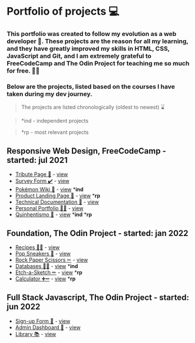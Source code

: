 # Portfolio of projects 💻
### This portfolio was created to follow my evolution as a web developer 📘. These projects are the reason for all my learning, and they have greatly improved my skills in HTML, CSS, JavaScript and Git, and I am extremely grateful to FreeCodeCamp and The Odin Project for teaching me so much for free. 👨‍💻
### Below are the projects, listed based on the courses I have taken during my dev journey.

> The projects are listed chronologically (oldest to newest) ⌛

> *ind - independent projects 

> *rp - most relevant projects

## Responsive Web Design, FreeCodeCamp - started: jul 2021
- [Tribute Page 🦼](https://github.com/jv-aquino/Tribute-Page) - [view](https://jv-aquino.github.io/Tribute-Page/)
- [Survey Form ✔️](https://github.com/jv-aquino/Survey-Form) - [view](https://jv-aquino.github.io/Survey-Form/)
- [Pokémon Wiki 📑](https://github.com/jv-aquino/pokemon-wiki) - [view](https://jv-aquino.github.io/pokemon-wiki/) ***ind**
- [Product Landing Page 🌳](https://github.com/jv-aquino/Product-Landing-Page) - [view](https://jv-aquino.github.io/Product-Landing-Page/) ***rp**
- [Technical Documentation 🧾](https://github.com/jv-aquino/Technical-Documentation-Page) - [view](https://jv-aquino.github.io/Technical-Documentation-Page/)
- [Personal Portfolio 👨‍💼](https://github.com/jv-aquino/Personal-Portfolio) - [view](https://jv-aquino.github.io/Personal-Portfolio/)
- [Quinhentismo 📝](https://github.com/jv-aquino/quinhentismo) - [view](https://jv-aquino.github.io/quinhentismo/) ***ind** ***rp**

## Foundation, The Odin Project - started: jan 2022
- [Recipes 👩‍🍳](https://github.com/jv-aquino/odin-recipes) - [view](https://jv-aquino.github.io/odin-recipes/)
- [Pop Sneakers 👟](https://github.com/jv-aquino/Odin-Landing-Page) - [view](https://jv-aquino.github.io/Odin-Landing-Page/)
- [Rock Paper Scissors ✂](https://github.com/jv-aquino/rock-paper-scissors) - [view](https://jv-aquino.github.io/rock-paper-scissors/) 
- [Databases 👨‍💻](https://github.com/jv-aquino/Banco-de-Dados) - [view](https://jv-aquino.github.io/Banco-de-Dados/) ***ind**
- [Etch-a-Sketch ✏](https://github.com/jv-aquino/etch-a-sketch) - [view](https://jv-aquino.github.io/etch-a-sketch/) ***rp**
- [Calculator ➕➖](https://github.com/jv-aquino/Calculator) - [view](https://jv-aquino.github.io/Calculator/) ***rp**

## Full Stack Javascript, The Odin Project - started: jun 2022
- [Sign-up Form 📝](https://github.com/jv-aquino/Sign-up-Form) - [view](https://jv-aquino.github.io/Sign-up-Form/)
- [Admin Dashboard 🦜](https://github.com/jv-aquino/Admin-Dashboard) - [view](https://jv-aquino.github.io/Admin-Dashboard/)
- [Library 📚](https://github.com/jv-aquino/Library) - [view](https://jv-aquino.github.io/Library/)
